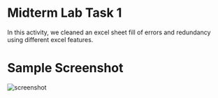 
# Midterm Lab Task 1
In this activity, we cleaned an excel sheet fill of errors and redundancy using different excel features.
# Sample Screenshot
![screenshot](/images/ways.to.clean.dataRaw)
